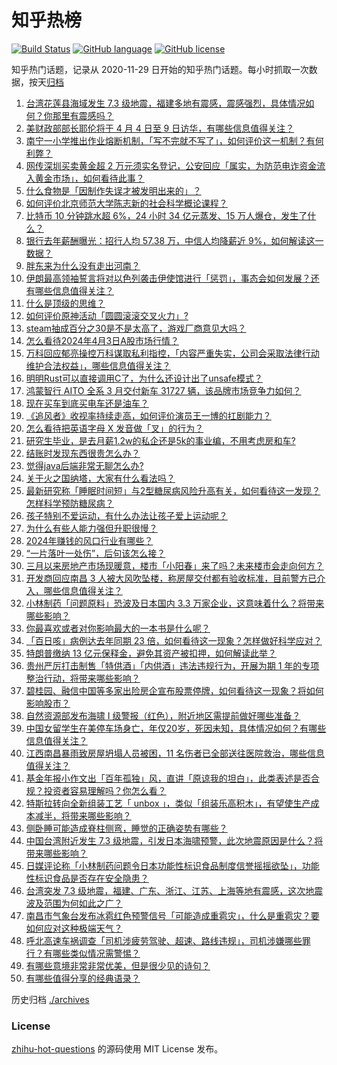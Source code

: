 # 知乎热榜
[![Build Status](https://github.com/ToWeLong/zhihu-hot-questions/workflows/CI/badge.svg)](https://github.com/ToWeLong/zhihu-hot-questions/actions)
[![GitHub language](https://img.shields.io/badge/language-golang-orange.svg)](https://golang.org/)
[![GitHub license](https://img.shields.io/github/license/ToWeLong/zhihu-hot-questions)](https://github.com/ToWeLong/zhihu-hot-questions/blob/main/LICENSE)

知乎热门话题，记录从 2020-11-29 日开始的知乎热门话题。每小时抓取一次数据，按天[归档](./archives)

<!-- BEGIN -->

1. [台湾花莲县海域发生 7.3 级地震，福建多地有震感，震感强烈，具体情况如何？你那里有震感吗？](https://www.zhihu.com/question/651435790)
1. [美财政部部长耶伦将于 4 月 4 日至 9 日访华，有哪些信息值得关注？](https://www.zhihu.com/question/651435755)
1. [南宁一小学推出作业熔断机制，「写不完就不写了」，如何评价这一机制？有何利弊？](https://www.zhihu.com/question/651394520)
1. [网传深圳买卖黄金超 2 万元须实名登记，公安回应「属实，为防范电诈资金流入黄金市场」，如何看待此事？](https://www.zhihu.com/question/651296382)
1. [什么食物是「因制作失误才被发明出来的」？](https://www.zhihu.com/question/642200924)
1. [如何评价北京师范大学陈志新的社会科学概论课程？](https://www.zhihu.com/question/650495390)
1. [比特币 10 分钟跳水超 6%，24 小时 34 亿元蒸发、15 万人爆仓，发生了什么？](https://www.zhihu.com/question/651436700)
1. [银行去年薪酬曝光：招行人均 57.38 万，中信人均降薪近 9%，如何解读这一数据？](https://www.zhihu.com/question/651350842)
1. [胖东来为什么没有走出河南？](https://www.zhihu.com/question/650600453)
1. [伊朗最高领袖誓言将对以色列袭击伊使馆进行「惩罚」，事态会如何发展？还有哪些信息值得关注？](https://www.zhihu.com/question/651434260)
1. [什么是顶级的思维？](https://www.zhihu.com/question/525200257)
1. [如何评价原神活动「圆圆滚滚交叉火力」?](https://www.zhihu.com/question/651245107)
1. [steam抽成百分之30是不是太高了，游戏厂商意见大吗？](https://www.zhihu.com/question/522861457)
1. [怎么看待2024年4月3日A股市场行情？](https://www.zhihu.com/question/651441428)
1. [万科回应郁亮操控万科谋取私利指控，「内容严重失实，公司会采取法律行动维护合法权益」，哪些信息值得关注？](https://www.zhihu.com/question/651293377)
1. [明明Rust可以直接调用C了，为什么还设计出了unsafe模式？](https://www.zhihu.com/question/651290783)
1. [鸿蒙智行 AITO 全系 3 月交付新车 31727 辆，该品牌市场竞争力如何？](https://www.zhihu.com/question/651190710)
1. [现在买车到底买电车还是油车？](https://www.zhihu.com/question/651332261)
1. [《追风者》收视率持续走高，如何评价演员王一博的扛剧能力？](https://www.zhihu.com/question/651076872)
1. [怎么看待把英语字母 X 发音做「叉」的行为？](https://www.zhihu.com/question/25370675)
1. [研究生毕业，是去月薪1.2w的私企还是5k的事业编，不用考虑房和车?](https://www.zhihu.com/question/651092762)
1. [结账时发现东西很贵怎么办？](https://www.zhihu.com/question/287356623)
1. [觉得java后端非常无聊怎么办?](https://www.zhihu.com/question/634287230)
1. [关于火之国纳塔，大家有什么看法吗？](https://www.zhihu.com/question/649994573)
1. [最新研究称「睡眠时间短」与2型糖尿病风险升高有关，如何看待这一发现？怎样科学预防糖尿病？](https://www.zhihu.com/question/650679630)
1. [孩子特别不爱运动，有什么办法让孩子爱上运动呢？](https://www.zhihu.com/question/651434781)
1. [为什么有些人能力强但升职很慢？](https://www.zhihu.com/question/651114015)
1. [2024年赚钱的风口行业有哪些？](https://www.zhihu.com/question/640186992)
1. [“一片落叶一处伤”，后句该怎么接？](https://www.zhihu.com/question/651351963)
1. [三月以来房地产市场现暖意，楼市「小阳春」来了吗？未来楼市会走向何方？](https://www.zhihu.com/question/651340265)
1. [开发商回应南昌 3 人被大风吹坠楼，称房屋交付都有验收标准，目前警方已介入，哪些信息值得关注？](https://www.zhihu.com/question/651310280)
1. [小林制药「问题原料」恐波及日本国内 3.3 万家企业，这意味着什么？将带来哪些影响？](https://www.zhihu.com/question/651290735)
1. [你最喜欢或者对你影响最大的一本书是什么呢？](https://www.zhihu.com/question/650469640)
1. [「百日咳」病例达去年同期 23 倍，如何看待这一现象？怎样做好科学应对？](https://www.zhihu.com/question/651340946)
1. [特朗普缴纳 13 亿元保释金，避免其资产被扣押，如何解读此举？](https://www.zhihu.com/question/651285592)
1. [贵州严厉打击制售「特供酒」「内供酒」违法违规行为，开展为期 1 年的专项整治行动，将带来哪些影响？](https://www.zhihu.com/question/651330991)
1. [碧桂园、融信中国等多家出险房企宣布股票停牌，如何看待这一现象？将如何影响股市？](https://www.zhihu.com/question/651286505)
1. [自然资源部发布海啸 Ⅰ 级警报（红色），附近地区需提前做好哪些准备？](https://www.zhihu.com/question/651437029)
1. [中国女留学生在美停车场身亡，年仅20岁，死因未知，具体情况如何？有哪些信息值得关注？](https://www.zhihu.com/question/651345241)
1. [江西南昌暴雨致房屋坍塌人员被困，11 名伤者已全部送往医院救治，哪些信息值得关注？](https://www.zhihu.com/question/651358529)
1. [基金年报小作文出「百年孤独」风，直讲「原谅我的坦白」，此类表述是否合规？投资者容易理解吗？你怎么看？](https://www.zhihu.com/question/651345706)
1. [特斯拉转向全新组装工艺「 unbox 」，类似「组装乐高积木」，有望使生产成本减半，将带来哪些影响？](https://www.zhihu.com/question/651351182)
1. [侧卧睡可能造成脊柱侧弯，睡觉的正确姿势有哪些？](https://www.zhihu.com/question/651293222)
1. [中国台湾附近发生 7.3 级地震，引发日本海啸预警，此次地震原因是什么？将带来哪些影响？](https://www.zhihu.com/question/651436097)
1. [日媒评论称「小林制药问题令日本功能性标识食品制度信誉摇摇欲坠」，功能性标识食品是否存在安全隐患？](https://www.zhihu.com/question/651286912)
1. [台湾突发 7.3 级地震，福建、广东、浙江、江苏、上海等地有震感，这次地震波及范围为何如此之广？](https://www.zhihu.com/question/651439951)
1. [南昌市气象台发布冰雹红色预警信号「可能造成重雹灾」，什么是重雹灾？要如何应对这种极端天气？](https://www.zhihu.com/question/651343451)
1. [呼北高速车祸调查「司机涉疲劳驾驶、超速、路线违规」，司机涉嫌哪些罪行？有哪些类似情况需警惕？](https://www.zhihu.com/question/651331558)
1. [有哪些意境非常非常优美，但是很少见的诗句？](https://www.zhihu.com/question/651277383)
1. [有哪些值得分享的经典语录？](https://www.zhihu.com/question/651422067)

<!-- END -->

历史归档 [./archives](./archives)


### License
[zhihu-hot-questions](https://github.com/towelong/zhihu-hot-questions) 的源码使用 MIT License 发布。
